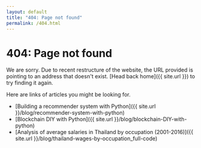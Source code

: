 ```yaml
---
layout: default
title: "404: Page not found"
permalink: /404.html
---
```


<div class="post">
  <h1 class="page-title">404: Page not found</h1>
</div>

We are sorry. Due to recent restructure of the website, the URL provided is pointing to an address that doesn't exist. [Head back home]({{ site.url }}) to try finding it again.

Here are links of articles you might be looking for.
* [Building a recommender system with Python]({{ site.url }}/blog/recommender-system-with-python)
* [Blockchain DIY with Python]({{ site.url }}/blog/blockchain-DIY-with-python)
* [Analysis of average salaries in Thailand by occupation (2001-2016)]({{ site.url }}/blog/thailand-wages-by-occupation_full-code)
